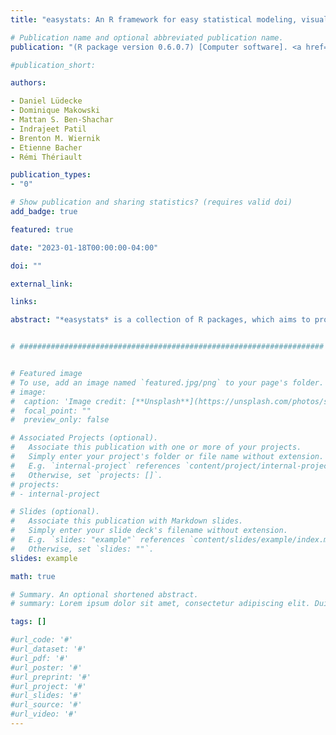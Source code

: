 ```yaml
---
title: "easystats: An R framework for easy statistical modeling, visualization, and reporting"

# Publication name and optional abbreviated publication name.
publication: "(R package version 0.6.0.7) [Computer software]. <a href='https://easystats.github.io/easystats' target='_blank' rel='noopener noreferrer'>easystats.github.io/easystats</a>"

#publication_short: 

authors:

- Daniel Lüdecke
- Dominique Makowski
- Mattan S. Ben-Shachar
- Indrajeet Patil
- Brenton M. Wiernik
- Etienne Bacher
- Rémi Thériault

publication_types:
- "0"

# Show publication and sharing statistics? (requires valid doi)
add_badge: true

featured: true

date: "2023-01-18T00:00:00-04:00"

doi: ""

external_link: 

links: 

abstract: "*easystats* is a collection of R packages, which aims to provide a unifying and consistent framework to tame, discipline, and harness the scary R statistics and their pesky models. However, there is not (yet) an unique 'easystats' way of doing data analysis. Instead, start with one package and, when you’ll face a new challenge, do check if there is an easystats answer for it in other packages. You will slowly uncover how using them together facilitates your life. And, who knows, you might even end up using them all."


# ####################################################################


# Featured image
# To use, add an image named `featured.jpg/png` to your page's folder. 
# image:
#  caption: 'Image credit: [**Unsplash**](https://unsplash.com/photos/s9CC2SKySJM)'
#  focal_point: ""
#  preview_only: false

# Associated Projects (optional).
#   Associate this publication with one or more of your projects.
#   Simply enter your project's folder or file name without extension.
#   E.g. `internal-project` references `content/project/internal-project/index.md`.
#   Otherwise, set `projects: []`.
# projects:
# - internal-project

# Slides (optional).
#   Associate this publication with Markdown slides.
#   Simply enter your slide deck's filename without extension.
#   E.g. `slides: "example"` references `content/slides/example/index.md`.
#   Otherwise, set `slides: ""`.
slides: example

math: true

# Summary. An optional shortened abstract.
# summary: Lorem ipsum dolor sit amet, consectetur adipiscing elit. Duis posuere tellus ac convallis placerat. Proin tincidunt magna sed ex sollicitudin condimentum.

tags: []

#url_code: '#'
#url_dataset: '#'
#url_pdf: '#'
#url_poster: '#'
#url_preprint: '#'
#url_project: '#'
#url_slides: '#'
#url_source: '#'
#url_video: '#'
---
```

